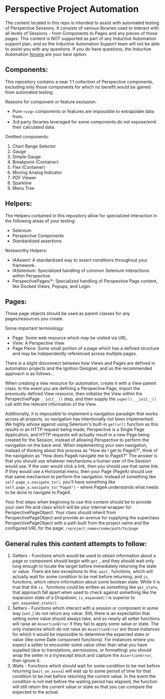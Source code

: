 # Perspective Project Automation
The content located in this repo is intended to assist with automated testing of Perspective Sessions. It consists of 
various libraries used to interact with all levels of Sessions - from Components to Pages and any pieces of those pages.
This content is NOT supported as part of any Inductive Automation support plan, and so the Inductive Automation Support 
team will not be able to assist you with any questions. If you do have questions, the Inductive Automation 
[forums](https://forum.inductiveautomation.com/) are your best option.

## Components:
This repository contains a near 1:1 collection of Perspective components, excluding only those components for which no 
benefit would be gained from automated testing.

Reasons for component or feature exclusion:
- Pure `<svg>` components or features are impossible to extrapolate data from.
- 3rd party libraries leveraged for some components do not expose/emit their calculated data.

Omitted components:
1. Chart Range Selector
2. Gauge
3. Simple Gauge
4. Breakpoint (Container)
5. Flex (Container)
6. Moving Analog Indicator
7. PDF Viewer
8. Sparkline
9. Menu Tree

## Helpers:
The Helpers contained in this repository allow for specialized interaction in the following areas of your testing:
- Selenium
- Perspective Components
- Standardized assertions

Noteworthy Helpers:
- IAAssert: A standardized way to assert conditions throughout your framework.
- IASelenium: Specialized handling of common Selenium interactions within Perspective.
- PerspectivePages/*: Specialized handling of Perspective Page content, like Docked Views, Popups, and Login.

## Pages:
These page objects should be used as parent classes for any pages/resources you create.

Some important terminology:
- Page: Some web resource which may be visited via URL.
- View: A Perspective View
- Page Piece: Some small portion of a page which has a defined structure and may be independently referenced across 
multiple pages.

There *is* a slight disconnect between how Views and Pages are defined in automation projects and the Ignition Designer, 
and so the recommended approach is as follows...

When creating a new resource for automation, create it with a View parent class. In the event you are defining a 
Perspective Page, import the previously defined View resource, then initialize the View within the PerspectivePage 
`__init__()` step, and then supply the `super().__init__()` call with the relevant information of the View.

Additionally, it is impossible to implement a navigation paradigm that works across all projects, so navigation has 
intentionally not been implemented. We highly advise against using Selenium's built-in `get(url)` function as this 
results in an HTTP request being made; Perspective is a Single Page Application, and HTTP requests will actually result 
in a new Page being created for the Session, instead of allowing Perspective to perform the navigation on the back-end.
When implementing your own navigation, instead of thinking about this process as "How do I get to PageX?", think of the 
navigation as "How does PageA navigate me to PageX?" The answer is that you should use whatever mechanisms a human user
of the Session would use. If the user would click a link, then you should use that same link. If they would use a Horizontal
menu, then your Page (PageA) should use that same mechanism to perform the navigation. Instead of something like
`self.page_x.navigate_to()`, you'll have something like `self.page_a.navigate_to("PageX")` - where PageA understands 
what needs to be done to navigate to PageX.

Your first steps when beginning to use this content should be to provide your own file and class which will be your
internal wrapper for PerspectivePageObject. Your class should inherit from PerspectivePageObject and provide an avenue
for supplying the superclass PerspectivePageObject with a path built from the project name and the configured URL
for the page: `/<project_name>/some/path/to/page`

## General rules this content attempts to follow:
1. Getters - Functions which would be used to obtain information about a page or component should begin with `get_`, and they should wait only long enough to locate the target before immediately returning the state or value. There are two exceptions to this: `wait_` functions, which will actually wait for some condition to be met before returning; and `is_` functions, which return information about some boolean state. While it is true that the `is_` functions could be written as something like `get_state`, that approach fall apart when used to check against something like the expansion state of a Dropdown; `is_expanded()` is superior to `get_expanded_state()`.
2. Setters - Functions which interact with a session or component in some way (`set_`) do not return any value. Still, there is an expectation that setting some value should always take, and so nearly all setter functions will raise an `AssertionError` if they fail to apply some value or state. The only instances which do not raise an `AssertionError` are those instances for which it would be impossible to determine the expected state or value (like some Date component functions). For instances where you expect a setter to encounter some value other than what you have supplied (due to translations, permissions, or formatting) you should wrap the setter in a try/except block and capture the `AssertionError`, then ignore it.
3. Waits - Functions which should wait for some condition to be met before returning (`wait_on_xxxxx`) will wait up to some period of time for that condition to be met before returning the current value. In the event the condition is not met before the waiting period has elapsed, the function will still return the current value or state so that you can compare the expected to the actual.